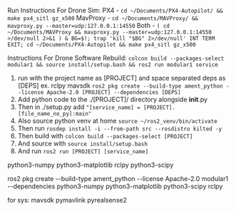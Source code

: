 Run Instructions For Drone Sim:
PX4 - `cd ~/Documents/PX4-Autopilot/ && make px4_sitl gz_x500`
MavProxy - `cd ~/Documents/MAVProxy/ && mavproxy.py --master=udp:127.0.0.1:14550`
Both - `( cd ~/Documents/MAVProxy && mavproxy.py --master=udp:127.0.0.1:14550 >/dev/null 2>&1 ) & BG=$!; trap 'kill "$BG" 2>/dev/null' INT TERM EXIT; cd ~/Documents/PX4-Autopilot && make px4_sitl gz_x500`

Instructions For Drone Software Rebuild:
`colcon build --packages-select modular1 && source install/setup.bash && ros2 run modular1 service`

1. run with the project name as [PROJECT] and space separated deps as [DEPS] ex. rclpy mavsdk `ros2 pkg create --build-type ament_python --license Apache-2.0 [PROJECT] --dependencies [DEPS]`
2. Add python code to the ./[PROJECT]/ directory alongside __init__.py
3. Then in ./setup.py add `"[service_name] = [PROJECT].[file_name_no_py]:main"`
4. Also source python venv at home `source ~/ros2_venv/bin/activate`
5. Then run `rosdep install -i --from-path src --rosdistro kilted -y`
6. Then build with `colcon build --packages-select [PROJECT]`
7. And source with `source install/setup.bash`
8. And run `ros2 run [PROJECT] [service_name]`



<depend>python3-numpy</depend>
<depend>python3-matplotlib</depend>
<depend>rclpy</depend>
<depend>python3-scipy</depend>

ros2 pkg create --build-type ament_python --license Apache-2.0 modular1 --dependencies python3-numpy python3-matplotlib python3-scipy rclpy

for sys:
mavsdk
pymavlink
pyrealsense2